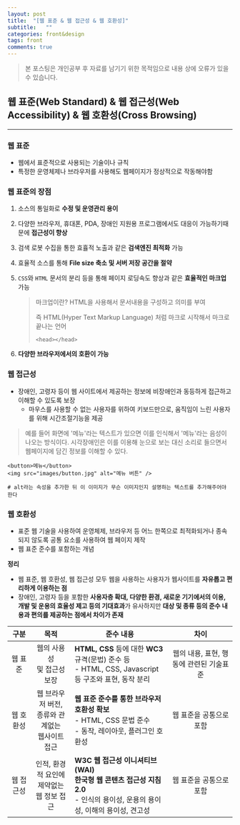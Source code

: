 ```yaml
---
layout: post
title:  "[웹 표준 & 웹 접근성 & 웹 호환성]"
subtitle:   ""
categories: front&design
tags: front
comments: true
---
```

> 본 포스팅은 개인공부 후 자료를 남기기 위한 목적임으로 내용 상에 오류가 있을 수 있습니다.


## 웹 표준(Web Standard) & 웹 접근성(Web Accessibility) & 웹 호환성(Cross Browsing)
----

### 웹 표준
- 웹에서 표준적으로 사용되는 기술이나 규칙
- 특정한 운영체제나 브라우저를 사용해도 웹페이지가 정상적으로 작동해야함

### 웹 표준의 장점

1. 소스의 통일화로 **수정 및 운영관리 용이**
2. 다양한 브라우저, 휴대폰, PDA, 장애인 지원용 프로그램에서도 대응이 가능하기때문에 **접근성이 향상**
3. 검색 로봇 수집을 통한 효휼적 노출과 같은 **검색엔진 최적화** 가능
4. 효율적 소스를 통해 **File size 축소 및 서버 저장 공간을 절약**
5. `CSS`와 `HTML` 문서의 분리 등을 통해 페이지 로딩속도 향상과 같은 **효율적인 마크업** 가능

	> 마크업이란? HTML을 사용해서 문서내용을 구성하고 의미를 부여
	>
	> 즉 HTML(Hyper Text Markup Language) 처럼 마크로 시작해서 마크로 끝나는 언어
	>
	> `<head></head>`
6. **다양한 브라우저에서의 호환이 가능**

### 웹 접근성
- 장애인, 고령자 등이 웹 사이트에서 제공하는 정보에 비장애인과 동등하게 접근하고 이해할 수 있도록 보장
	- 마우스를 사용할 수 없는 사용자를 위하여 키보드만으로, 움직임이 느린 사용자를 위해 시간조절기능을 제공

> 예를 들어 화면에 '메뉴'라는 텍스트가 있으면 이를 인식해서 '메뉴'라는 음성이 나오는 방식이다. 시각장애인은 이를 이용해 눈으로 보는 대신 소리로 들으면서 웹페이지에 담긴 정보를 이해할 수 있다.

	<button>메뉴</button>
	<img src="images/button.jpg" alt="메뉴 버튼" />

	# alt라는 속성을 추가한 뒤 이 이미지가 무슨 이미지인지 설명하는 텍스트를 추가해주어야 한다

### 웹 호환성
- 표준 웹 기술을 사용하여 운영체제, 브라우저 등 어느 한쪽으로 최적화되거나 종속되지 않도록 공통 요소를 사용하여 웹 페이지 제작
- 웹 표준 준수를 포함하는 개념

**정리**

- 웹 표준, 웹 호환성, 웹 접근성 모두 웹을 사용하는 사용자가 웹사이트를 **자유롭고 편리하게 이용하는 점**
- 장애인, 고령자 등을 포함한 **사용자층 확대, 다양한 환경, 새로운 기기에서의 이용, 개발 및 운용의 효율성 제고 등의 기대효과**가 유사하지만 **대상 및 종류 등의 준수 내용과 편의를 제공하는 점에서 차이가 존재**

| 구분 | 목적 | 준수 내용 | 차이 |
|:-----:|:-----:|---------|:-----:|
|웹 표준|웹의 사용성<br> 및 접근성 보장| **HTML, CSS** 등에 대한 **WC3**규격(문법) 준수 등<br>- HTML, CSS, Javascript 등 구조와 표현, 동작 분리 | 웹의 내용, 표현, 행동에 관련된 기술표준|
|웹 호환성|웹 브라우저 버전,<br> 종류와 관계없는<br> 웹사이트 접근|**웹 표준 준수를 통한 브라우저 호환성 확보**<br>- HTML, CSS 문법 준수<br>- 동작, 레이아웃, 플러그인 호환성|웹 표준을 공통으로 포함|
|웹 접근성| 인적, 환경적 요인에<br>제약없는 웹 정보 접근|**W3C 웹 접근성 이니셔티브(WAI)**<br>**한국형 웹 콘텐츠 접근성 지침2.0**<br>- 인식의 용이성, 운용의 용이성, 이해의 용이성, 견고성| 웹 표준을 공통으로 포함|
